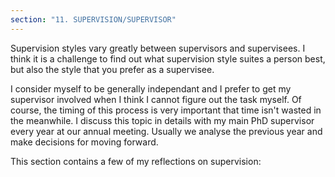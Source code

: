 ```yaml
---
section: "11. SUPERVISION/SUPERVISOR"
---
```

Supervision styles vary greatly between supervisors and supervisees. I think it is a challenge to find out what supervision style suites a person best, but also the style that you prefer as a supervisee. 

I consider myself to be generally independant and I prefer to get my supervisor involved when I think I cannot figure out the task myself. Of course, the timing of this process is very important that time isn't wasted in the meanwhile. I discuss this topic in details with my main PhD supervisor every year at our annual meeting. Usually we analyse the previous year and make decisions for moving forward.

This section contains a few of my reflections on supervision:
